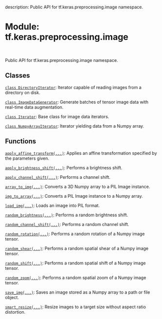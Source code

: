 description: Public API for tf.keras.preprocessing.image namespace.

<div itemscope itemtype="http://developers.google.com/ReferenceObject">
<meta itemprop="name" content="tf.keras.preprocessing.image" />
<meta itemprop="path" content="Stable" />
</div>

# Module: tf.keras.preprocessing.image

<!-- Insert buttons and diff -->

<table class="tfo-notebook-buttons tfo-api nocontent" align="left">

</table>



Public API for tf.keras.preprocessing.image namespace.



## Classes

[`class DirectoryIterator`](../../../tf/keras/preprocessing/image/DirectoryIterator.md): Iterator capable of reading images from a directory on disk.

[`class ImageDataGenerator`](../../../tf/keras/preprocessing/image/ImageDataGenerator.md): Generate batches of tensor image data with real-time data augmentation.

[`class Iterator`](../../../tf/keras/preprocessing/image/Iterator.md): Base class for image data iterators.

[`class NumpyArrayIterator`](../../../tf/keras/preprocessing/image/NumpyArrayIterator.md): Iterator yielding data from a Numpy array.

## Functions

[`apply_affine_transform(...)`](../../../tf/keras/preprocessing/image/apply_affine_transform.md): Applies an affine transformation specified by the parameters given.

[`apply_brightness_shift(...)`](../../../tf/keras/preprocessing/image/apply_brightness_shift.md): Performs a brightness shift.

[`apply_channel_shift(...)`](../../../tf/keras/preprocessing/image/apply_channel_shift.md): Performs a channel shift.

[`array_to_img(...)`](../../../tf/keras/utils/array_to_img.md): Converts a 3D Numpy array to a PIL Image instance.

[`img_to_array(...)`](../../../tf/keras/utils/img_to_array.md): Converts a PIL Image instance to a Numpy array.

[`load_img(...)`](../../../tf/keras/utils/load_img.md): Loads an image into PIL format.

[`random_brightness(...)`](../../../tf/keras/preprocessing/image/random_brightness.md): Performs a random brightness shift.

[`random_channel_shift(...)`](../../../tf/keras/preprocessing/image/random_channel_shift.md): Performs a random channel shift.

[`random_rotation(...)`](../../../tf/keras/preprocessing/image/random_rotation.md): Performs a random rotation of a Numpy image tensor.

[`random_shear(...)`](../../../tf/keras/preprocessing/image/random_shear.md): Performs a random spatial shear of a Numpy image tensor.

[`random_shift(...)`](../../../tf/keras/preprocessing/image/random_shift.md): Performs a random spatial shift of a Numpy image tensor.

[`random_zoom(...)`](../../../tf/keras/preprocessing/image/random_zoom.md): Performs a random spatial zoom of a Numpy image tensor.

[`save_img(...)`](../../../tf/keras/utils/save_img.md): Saves an image stored as a Numpy array to a path or file object.

[`smart_resize(...)`](../../../tf/keras/preprocessing/image/smart_resize.md): Resize images to a target size without aspect ratio distortion.

